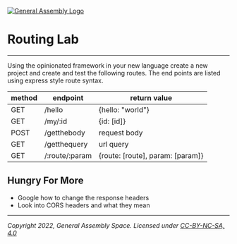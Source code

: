 [![General Assembly Logo](https://ga-dash.s3.amazonaws.com/production/assets/logo-9f88ae6c9c3871690e33280fcf557f33.png)](https://generalassemb.ly)

# Routing Lab
-------

Using the opinionated framework in your new language create a new project and create and test the following routes. The end points are listed using express style route syntax.

| method | endpoint | return value |
|--------|----------|--------------|
| GET | /hello | {hello: "world"} |
| GET | /my/:id | {id: [id]} |
| POST| /getthebody | request body |
| GET | /getthequery | url query |
| GET | /:route/:param | {route: [route], param: [param]} |

## Hungry For More

- Google how to change the response headers 
- Look into CORS headers and what they mean

---

_Copyright 2022, General Assembly Space. Licensed under [CC-BY-NC-SA, 4.0](https://creativecommons.org/licenses/by-nc-sa/4.0/)_
